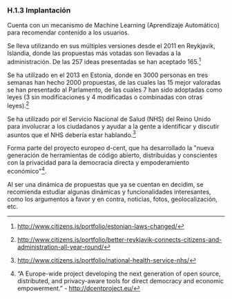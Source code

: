 ### H.1.3 Implantación

Cuenta con un mecanismo de Machine Learning (Aprendizaje Automático) para recomendar contenido a los usuarios. 

Se lleva utilizando en sus múltiples versiones desde el 2011 en Reykjavik, Islandia, donde las propuestas más votadas son llevadas a la administración. De las 257 ideas presentadas se han aceptado 165.[^1]

Se ha utilizado en el 2013 en Estonia, donde en 3000 personas en tres semanas han hecho 2000 propuestas, de las cuales las 15 mejor valoradas se han presentado al Parlamento, de las cuales 7 han sido adoptadas como leyes (3 sin modificaciones y 4 modificadas o combinadas con otras leyes).[^2]

Se ha utilizado por el Servicio Nacional de Salud (NHS) del Reino Unido para involucrar a los ciudadanos y ayudar a la gente a identificar y discutir asuntos que el NHS debería estar hablando.[^3]

Forma parte del proyecto europeo d-cent, que ha desarrollado la "nueva generación de herramientas de código abierto, distribuidas y conscientes con la privacidad para la democracia directa y empoderamiento económico"[^4]. 

Al ser una dinámica de propuestas que ya se cuentan en decidim, se recomienda estudiar algunas dinámicas y funcionalidades interesantes, como los argumentos a favor y en contra, noticias, fotos, geolocalización, etc. 

[^1]: http://www.citizens.is/portfolio/estonian-laws-changed/ 
[^2]: http://www.citizens.is/portfolio/better-reykjavik-connects-citizens-and-administration-all-year-round/
[^3]: http://www.citizens.is/portfolio/national-health-service-nhs/
[^4]: “A Europe-wide project developing the next generation of open source, distributed, and privacy-aware tools for direct democracy and economic empowerment.” - http://dcentproject.eu/
